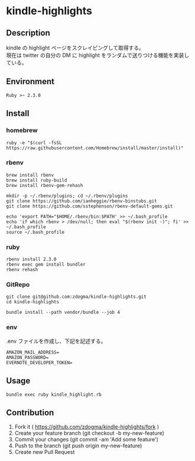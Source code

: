 # kindle-highlights

## Description
kindle の highlight ページをスクレイピングして取得する。  
現在は twitter の自分の DM に highlight をランダムで送りつける機能を実装している。

## Environment
```
Ruby >~ 2.3.0
```

## Install
### homebrew
```
ruby -e "$(curl -fsSL https://raw.githubusercontent.com/Homebrew/install/master/install)"
```

### rbenv
```
brew install rbenv
brew install ruby-build
brew install rbenv-gem-rehash

mkdir -p ~/.rbenv/plugins; cd ~/.rbenv/plugins
git clone https://github.com/ianheggie/rbenv-binstubs.git
git clone https://github.com/sstephenson/rbenv-default-gems.git

echo 'export PATH="$HOME/.rbenv/bin:$PATH' >> ~/.bash_profile
echo 'if which rbenv > /dev/null; then eval "$(rbenv init -)"; fi' >> ~/.bash_profile
source ~/.bash_profile
```

### ruby
```
rbenv install 2.3.0
rbenv exec gem install bundler
rbenv rehash
```

### GitRepo
```
git clone git@github.com:zdogma/kindle-highlights.git
cd kindle-highlights

bundle install --path vendor/bundle --job 4
```

### env
.env ファイルを作成し、下記を記述する。
```
AMAZON_MAIL_ADDRESS=
AMAZON_PASSWORD=
EVERNOTE_DEVELOPER_TOKEN=
```

## Usage
```
bundle exec ruby kindle_highlight.rb
```

## Contribution
1. Fork it ( https://github.com/zdogma/kindle-highlights/fork )
2. Create your feature branch (git checkout -b my-new-feature)
3. Commit your changes (git commit -am 'Add some feature')
4. Push to the branch (git push origin my-new-feature)
5. Create new Pull Request
